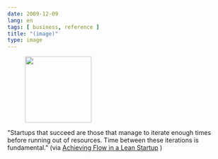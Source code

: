 ```yaml
---
date: 2009-12-09
lang: en
tags: [ business, reference ]
title: "(image)"
type: image
---
```


<figure>
<a
href="https://hugo.ferreira.cc/startups-that-succeed-are-those-that-manage-to/attachment/1185/"
rel="attachment"><img
src="https://hugo.ferreira.cc/wp-content/uploads/2009/12/tumblr_kudwy7nmXr1qz82meo1_400-150x150.jpg"
srcset="https://hugo.ferreira.cc/wp-content/uploads/2009/12/tumblr_kudwy7nmXr1qz82meo1_400-150x150.jpg 150w, https://hugo.ferreira.cc/wp-content/uploads/2009/12/tumblr_kudwy7nmXr1qz82meo1_400.jpg 250w"
sizes="(max-width: 150px) 100vw, 150px" width="150" height="150" /></a></figure>

"Startups that succeed are those that manage to iterate enough times
before running out of resources. Time between these iterations is
fundamental." (via [Achieving Flow in a Lean
Startup](http://www.ashmaurya.com/2009/12/achieving-flow-in-a-lean-startup/)
)

